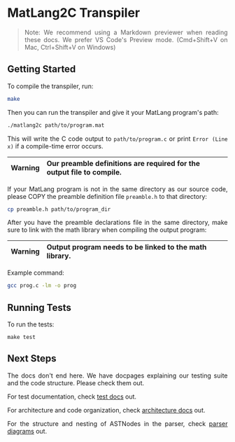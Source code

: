 <div style="text-align: justify">

# MatLang2C Transpiler

> Note:
> We recommend using a Markdown previewer when reading these docs. We prefer
> VS Code's Preview mode. (Cmd+Shift+V on Mac, Ctrl+Shift+V on Windows)

## Getting Started

To compile the transpiler, run:

```bash
make
```

Then you can run the transpiler and give it your MatLang program's path:

```bash
./matlang2c path/to/program.mat
```

This will write the C code output to `path/to/program.c` or print `Error (Line x)` if a compile-time error occurs.

| Warning | Our preamble definitions are required for the output file to compile. |
| ------- | :-------------------------------------------------------------------- |

If your MatLang program is not in the same directory as our source code, please COPY the preamble definition file `preamble.h` to that directory:

```bash
cp preamble.h path/to/program_dir
```

After you have the preamble declarations file in the same directory, make sure to link with the math library when compiling the output program:

| Warning | Output program needs to be linked to the math library. |
| ------- | :----------------------------------------------------- |

Example command:

```bash
gcc prog.c -lm -o prog
```

## Running Tests

To run the tests:

    make test

## Next Steps

The docs don't end here. We have docpages explaining our testing suite and the
code structure. Please check them out.

For test documentation, check [test docs](tests/README.md) out.

For architecture and code organization, check [architecture docs](ARCHITECTURE.md) out.

For the structure and nesting of ASTNodes in the parser, check [parser diagrams](PARSER_DIAGRAMS.md) out.

</div>
